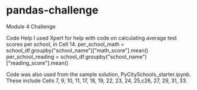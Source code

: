 # pandas-challenge

Module 4 Challenge

Code Help
I used Xpert for help with code on calculating average test scores per school, in Cell 14.
per_school_math = school_df.groupby("school_name")["math_score"].mean()
per_school_reading = school_df.groupby("school_name")["reading_score"].mean()

Code was also used from the sample solution, PyCitySchools_starter.ipynb. These include Cells 7, 9, 10, 11, 17, 18, 19, 22, 23, 24, 25,c26, 27, 29, 31, 33.
